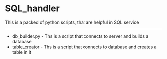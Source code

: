 # SQL_handler
This is a packed of python scripts, that are helpful in SQL service


______________________________________________________________
* db_builder.py - Ths is a script that connects to server and builds a database
* table_creator - Ths is a script that connects to database and creates a table in it
